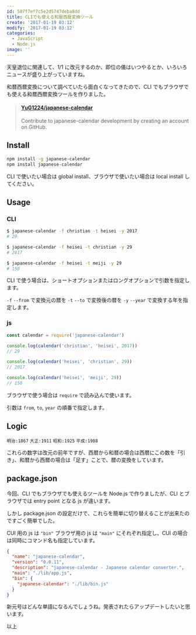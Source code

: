 ```yaml
---
id: 587f7ef7c5e2d5747deba8dd
title: CLIでも使える和暦西暦変換ツール
create: '2017-01-19 03:12'
modify: '2017-01-19 03:12'
categories:
  - JavaScript
  - Node.js
image: ''
---
```


天皇退位に関連して、1/1 に改元するのか、即位の儀はいつやるとか、いろいろニュースが盛り上がっていますね。

和暦西暦変換について調べていたら面白くなってきたので、CLI でもブラウザでも使える和暦西暦変換ツールを作りました。

<blockquote class="embedly-card" data-card-key="efc9713d77434ae8b88ef22dda0a91e8" data-card-controls="0" data-card-width="500" data-card-type="article" data-card-align="left"><h4><a href="https://github.com/YuG1224/japanese-calendar">YuG1224/japanese-calendar</a></h4><p>Contribute to japanese-calendar development by creating an account on GitHub.</p></blockquote>


<!-- more -->

## Install

```bash
npm install -g japanese-calendar
npm install japanese-calendar
```

CLI で使いたい場合は global install、ブラウザで使いたい場合は local install してください。

## Usage

### CLI

```bash
$ japanese-calendar -f christian -t heisei -y 2017
# 29

$ japanese-calendar -f heisei -t christian -y 29
# 2017

$ japanese-calendar -f heisei -t meiji -y 29
# 150
```

CLI で使う場合は、ショートオプションまたはロングオプションで引数を指定します。

`-f` `--from` で変換元の暦を `-t` `--to` で変換後の暦を `-y` `--year` で変換する年を指定します。

### js

```js
const calendar = require('japanese-calendar')

console.log(calendar('christian', 'heisei', 2017))
// 29

console.log(calendar('heisei', 'christian', 29))
// 2017

console.log(calendar('heisei', 'meiji', 29))
// 150
```

ブラウザで使う場合は `require` で読み込んで使います。

引数は `from`, `to`, `year` の順番で指定します。

## Logic

`明治:1867` `大正:1911` `昭和:1925` `平成:1988`

これらの数字は改元の前年ですが、西暦から和暦の場合は西暦にこの数を「引き」、和暦から西暦の場合は「足す」ことで、暦の変換をしています。

## package.json

今回、CLI でもブラウザでも使えるツールを Node.js で作りましたが、CLI とブラウザでは entry point となる js が違います。

しかし package.json の設定だけで、これらを簡単に切り替えることが出来たのですごく簡単でした。

CUI 用の js は `"bin"` ブラウザ用の js は `"main"` にそれぞれ指定し、CUI の場合は同時にコマンド名も指定しています。

```json
{
  "name": "japanese-calendar",
  "version": "0.0.11",
  "description": "japanese-calendar - Japanese calendar converter.",
  "main": "./lib/app.js",
  "bin": {
    "japanese-calendar": "./lib/bin.js"
  }
}
```

新元号はどんな単語になるんでしょうね。発表されたらアップデートしたいと思います。

以上

